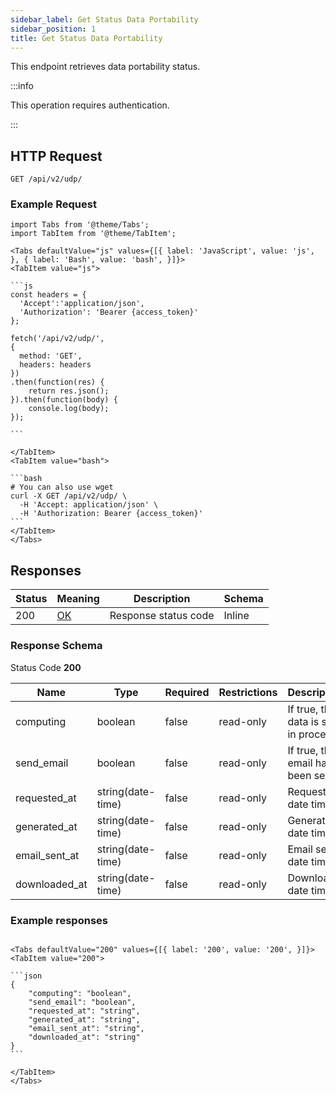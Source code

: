```yaml
---
sidebar_label: Get Status Data Portability
sidebar_position: 1
title: Get Status Data Portability
---
```


This endpoint retrieves data portability status.

:::info

This operation requires authentication.

:::


## HTTP Request

`GET /api/v2/udp/`



### Example Request

````mdx-code-block
import Tabs from '@theme/Tabs';
import TabItem from '@theme/TabItem';

<Tabs defaultValue="js" values={[{ label: 'JavaScript', value: 'js', }, { label: 'Bash', value: 'bash', }]}>
<TabItem value="js">

```js
const headers = {
  'Accept':'application/json',
  'Authorization': 'Bearer {access_token}'
};

fetch('/api/v2/udp/',
{
  method: 'GET',
  headers: headers
})
.then(function(res) {
    return res.json();
}).then(function(body) {
    console.log(body);
});

```

</TabItem>
<TabItem value="bash">

```bash
# You can also use wget
curl -X GET /api/v2/udp/ \
  -H 'Accept: application/json' \
  -H 'Authorization: Bearer {access_token}'
```
</TabItem>
</Tabs>
````


## Responses

|Status|Meaning|Description|Schema|
|---|---|---|---|
|200|[OK](https://tools.ietf.org/html/rfc7231#section-6.3.1)|Response status code|Inline|


### Response Schema

Status Code **200**

|Name|Type|Required|Restrictions| Description                           |
|---|---|---|---|---------------------------------------|
|computing|boolean|false|read-only| If true, the data is still in process |
|send_email|boolean|false|read-only| If true, the email has been sent      |
|requested_at|string(date-time)|false|read-only| Request date time                     |
|generated_at|string(date-time)|false|read-only| Generation date time                  |
|email_sent_at|string(date-time)|false|read-only| Email sent date time                  |
|downloaded_at|string(date-time)|false|read-only| Download date time                    |

### Example responses


````mdx-code-block

<Tabs defaultValue="200" values={[{ label: '200', value: '200', }]}>
<TabItem value="200">

```json
{
    "computing": "boolean",
    "send_email": "boolean",
    "requested_at": "string",
    "generated_at": "string",
    "email_sent_at": "string",
    "downloaded_at": "string"
}
```

</TabItem>
</Tabs>
````




